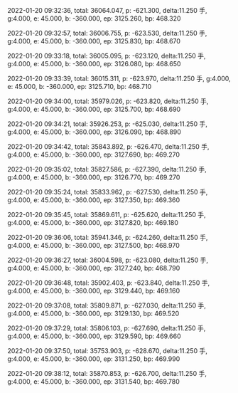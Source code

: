 2022-01-20 09:32:36, total: 36064.047, p: -621.300, delta:11.250 手, g:4.000, e: 45.000, b: -360.000, ep: 3125.260, bp: 468.320

2022-01-20 09:32:57, total: 36006.755, p: -623.530, delta:11.250 手, g:4.000, e: 45.000, b: -360.000, ep: 3125.830, bp: 468.670

2022-01-20 09:33:18, total: 36005.095, p: -623.120, delta:11.250 手, g:4.000, e: 45.000, b: -360.000, ep: 3126.080, bp: 468.650

2022-01-20 09:33:39, total: 36015.311, p: -623.970, delta:11.250 手, g:4.000, e: 45.000, b: -360.000, ep: 3125.710, bp: 468.710

2022-01-20 09:34:00, total: 35979.026, p: -623.820, delta:11.250 手, g:4.000, e: 45.000, b: -360.000, ep: 3125.700, bp: 468.690

2022-01-20 09:34:21, total: 35926.253, p: -625.030, delta:11.250 手, g:4.000, e: 45.000, b: -360.000, ep: 3126.090, bp: 468.890

2022-01-20 09:34:42, total: 35843.892, p: -626.470, delta:11.250 手, g:4.000, e: 45.000, b: -360.000, ep: 3127.690, bp: 469.270

2022-01-20 09:35:02, total: 35827.586, p: -627.390, delta:11.250 手, g:4.000, e: 45.000, b: -360.000, ep: 3126.770, bp: 469.270

2022-01-20 09:35:24, total: 35833.962, p: -627.530, delta:11.250 手, g:4.000, e: 45.000, b: -360.000, ep: 3127.350, bp: 469.360

2022-01-20 09:35:45, total: 35869.611, p: -625.620, delta:11.250 手, g:4.000, e: 45.000, b: -360.000, ep: 3127.820, bp: 469.180

2022-01-20 09:36:06, total: 35941.346, p: -624.260, delta:11.250 手, g:4.000, e: 45.000, b: -360.000, ep: 3127.500, bp: 468.970

2022-01-20 09:36:27, total: 36004.598, p: -623.080, delta:11.250 手, g:4.000, e: 45.000, b: -360.000, ep: 3127.240, bp: 468.790

2022-01-20 09:36:48, total: 35902.403, p: -623.840, delta:11.250 手, g:4.000, e: 45.000, b: -360.000, ep: 3129.440, bp: 469.160

2022-01-20 09:37:08, total: 35809.871, p: -627.030, delta:11.250 手, g:4.000, e: 45.000, b: -360.000, ep: 3129.130, bp: 469.520

2022-01-20 09:37:29, total: 35806.103, p: -627.690, delta:11.250 手, g:4.000, e: 45.000, b: -360.000, ep: 3129.590, bp: 469.660

2022-01-20 09:37:50, total: 35753.903, p: -628.670, delta:11.250 手, g:4.000, e: 45.000, b: -360.000, ep: 3131.250, bp: 469.990

2022-01-20 09:38:12, total: 35870.853, p: -626.700, delta:11.250 手, g:4.000, e: 45.000, b: -360.000, ep: 3131.540, bp: 469.780